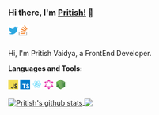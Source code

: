 ### Hi there, I'm [Pritish!](https://pritishvaidya.dev) 👋

<a href="https://twitter.com/PritishVaidya">
  <img align="left" alt="Pritish Vaidya | Twitter" width="21px" src="https://raw.githubusercontent.com/pritishvaidya/pritishvaidya/master/assets/twitter.svg" />
</a>
<a href="https://stackoverflow.com/users/6606831/pritish-vaidya">
  <img align="left" alt="Pritish's Stackoverflow" width="21px" src="https://raw.githubusercontent.com/pritishvaidya/pritishvaidya/master/assets/stackoverflow.svg" />
</a>

<br />
<br />

Hi, I'm Pritish Vaidya, a FrontEnd Developer.

**Languages and Tools:**  

<code><img height="20" src="https://raw.githubusercontent.com/github/explore/80688e429a7d4ef2fca1e82350fe8e3517d3494d/topics/javascript/javascript.png"></code>
<code><img height="20" src="https://raw.githubusercontent.com/github/explore/80688e429a7d4ef2fca1e82350fe8e3517d3494d/topics/typescript/typescript.png"></code>
<code><img height="20" src="https://raw.githubusercontent.com/github/explore/80688e429a7d4ef2fca1e82350fe8e3517d3494d/topics/react/react.png"></code>
<code><img height="20" src="https://raw.githubusercontent.com/github/explore/5c058a388828bb5fde0bcafd4bc867b5bb3f26f3/topics/graphql/graphql.png"></code>
<code><img height="20" src="https://raw.githubusercontent.com/github/explore/80688e429a7d4ef2fca1e82350fe8e3517d3494d/topics/nodejs/nodejs.png"></code>    

<a href="https://github.com/pritishvaidya">
  <img align="center" src="https://github-readme-stats.vercel.app/api?username=pritishvaidya&show_icons=true&include_all_commits=true&count_private=true&theme=buefy" alt="Pritish's github stats" />
</a>
<a href="https://github.com/pritishvaidya">
  <img align="center" src="https://github-readme-stats.vercel.app/api/top-langs/?username=pritishvaidya&layout=compact&theme=buefy" />
</a>
